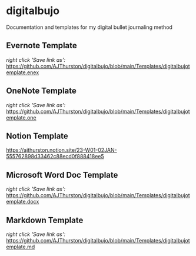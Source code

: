 # digitalbujo
Documentation and templates for my digital bullet journaling method

## Evernote Template
*right click 'Save link as':*  
https://github.com/AJThurston/digitalbujo/blob/main/Templates/digitalbujotemplate.enex

## OneNote Template
*right click 'Save link as':*  
https://github.com/AJThurston/digitalbujo/blob/main/Templates/digitalbujotemplate.one

## Notion Template
https://ajthurston.notion.site/23-W01-02JAN-555762898d33462c88ecd0f888418ee5

## Microsoft Word Doc Template
*right click 'Save link as':*   
https://github.com/AJThurston/digitalbujo/blob/main/Templates/digitalbujotemplate.docx

## Markdown Template
*right click 'Save link as':*   
https://github.com/AJThurston/digitalbujo/blob/main/Templates/digitalbujotemplate.md
